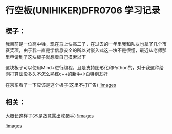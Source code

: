 # 行空板(UNIHIKER)DFR0706 学习记录

## 楔子：
我目前是一位高中牲，现在马上快高二了，在过去的一年里我和队友也拿了几个市赛奖项，由于我一直是学信息安全的所以对嵌入式这一块不是很懂，最近从老师那里申请到了这块板子就想着自己摸索以下

这块板子可以使用Mind+进行编程，且是支持图形化和Python的，对于我这种给刚打算法没多久不怎么熟练c++的新手小白特别友好

在京东看了一下应该是这个板子(这里不打广告)
[!images](https://github.com/r1ng0rez/UNIHIKER-Learning/blob/main/images/Weixin%20Image_2025-06-28_093433_743.jpg)

## 相关：

大概长这样子(不是故意露出咸猪手)
[!images](https://github.com/r1ng0rez/UNIHIKER-Learning/blob/main/images/Weixin%20Image_2025-06-28_093225_892.jpg)

[!images](https://github.com/r1ng0rez/UNIHIKER-Learning/blob/main/images/Weixin%20Image_2025-06-28_093221_314.jpg)


